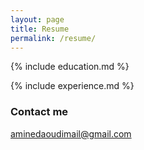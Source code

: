 ```yaml
---
layout: page
title: Resume
permalink: /resume/
---
```


<div class="section" markdown="1">

{% include education.md %}

</div>

<div class="section" markdown="1">

{% include experience.md %}

</div>

<div class="section" markdown="1">

### Contact me

[aminedaoudimail@gmail.com](mailto:aminedaoudimail@gmail.com)

</div>
